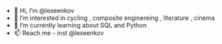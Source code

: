 - 👋 Hi, I’m @lexeenkov
- 👀 I’m interested in cycling , composite enginereing , literature , cinema
- 🌱 I’m currently learning about SQL and Python
- 📫 Reach me - inst @lexeenkov

<!---
lexeenkov/lexeenkov is a ✨ special ✨ repository because its `README.md` (this file) appears on your GitHub profile.
You can click the Preview link to take a look at your changes.
--->
